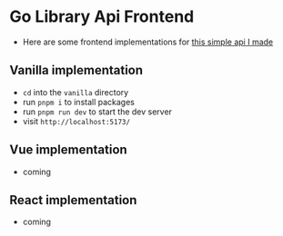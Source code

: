 # Go Library Api Frontend
- Here are some frontend implementations for [this simple api I made](https://github.com/Hamza-Rafi/golibraryapi)

## Vanilla implementation
- `cd` into the `vanilla` directory
- run `pnpm i` to install packages
- run `pnpm run dev` to start the dev server
- visit `http://localhost:5173/`

## Vue implementation
- coming

## React implementation
- coming
